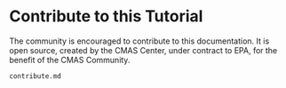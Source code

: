 # Contribute to this Tutorial 

The community is encouraged to contribute to this documentation. 
It is open source, created by the CMAS Center, under contract to EPA, for the benefit of the CMAS Community.

```{toctree}
contribute.md
